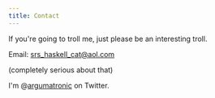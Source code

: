 ```yaml
---
title: Contact
---
```


If you're going to troll me, just please be an interesting troll.

Email: srs_haskell_cat@aol.com

(completely serious about that)

I'm \@[argumatronic](https://twitter.com/argumatronic) on Twitter.
